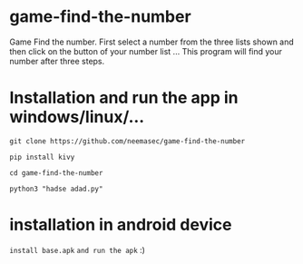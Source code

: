 # game-find-the-number
Game Find the number. First select a number from the three lists shown and then click on the button of your number list ... This program will find your number after three steps.
# Installation and run the app in windows/linux/...
`git clone https://github.com/neemasec/game-find-the-number`

`pip install kivy`

`cd game-find-the-number`

`python3 "hadse adad.py"`
# installation in android device
`install base.apk` 
`and run the apk` :)
